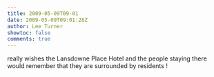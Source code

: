 ```yaml
---
title: 2009-05-09T09-01
date: 2009-05-09T09:01:28Z
author: Lee Turner
showtoc: false
comments: true
---
```


really wishes the Lansdowne Place Hotel and the people staying there would remember that they are surrounded by residents !

